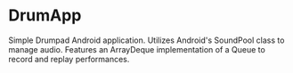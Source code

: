 # DrumApp

Simple Drumpad Android application. Utilizes Android's SoundPool class to manage audio. Features an ArrayDeque implementation of a Queue to record and replay performances. 
